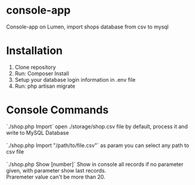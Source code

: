 # console-app
Console-app on Lumen, import shops database from csv to mysql

<h1> Installation </h1>

1. Clone repository
2. Run: Composer Install
3. Setup your database login information in .env file
4. Run:  php artisan migrate

<h1> Console Commands </h1>
`./shop.php Import`  open ./storage/shop.csv file by default, process it and write to MySQL Database <br><br>
`./shop.php Import "/path/to/file.csv"` as param you can select any path to csv file <br><br>
`./shop.php Show [number]` Show in console all records if no parameter given, with parameter show last records.<br>Praremeter value can't be more than 20.<br>
